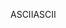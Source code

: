 <span data-ttu-id="38d88-101">ASCII</span><span class="sxs-lookup"><span data-stu-id="38d88-101">ASCII</span></span>
